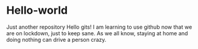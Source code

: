 # Hello-world
Just another repository
Hello gits! I am learning to use github now that we are on lockdown, just to keep sane.
As we all know, staying at home and doing nothing can drive a person crazy.
